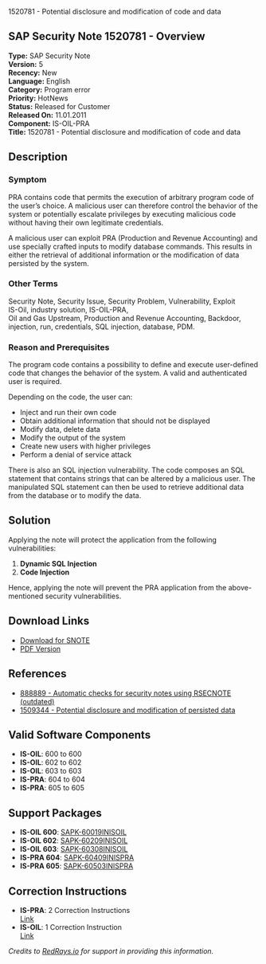 1520781 - Potential disclosure and modification of code and data

## SAP Security Note 1520781 - Overview

**Type:** SAP Security Note  
**Version:** 5  
**Recency:** New  
**Language:** English  
**Category:** Program error  
**Priority:** HotNews  
**Status:** Released for Customer  
**Released On:** 11.01.2011  
**Component:** IS-OIL-PRA  
**Title:** 1520781 - Potential disclosure and modification of code and data  

## Description

### Symptom
PRA contains code that permits the execution of arbitrary program code of the user’s choice. A malicious user can therefore control the behavior of the system or potentially escalate privileges by executing malicious code without having their own legitimate credentials.

A malicious user can exploit PRA (Production and Revenue Accounting) and use specially crafted inputs to modify database commands. This results in either the retrieval of additional information or the modification of data persisted by the system.

### Other Terms
Security Note, Security Issue, Security Problem, Vulnerability, Exploit  
IS-Oil, industry solution, IS-OIL-PRA,  
Oil and Gas Upstream, Production and Revenue Accounting, Backdoor, injection, run, credentials, SQL injection, database, PDM.

### Reason and Prerequisites
The program code contains a possibility to define and execute user-defined code that changes the behavior of the system. A valid and authenticated user is required.

Depending on the code, the user can:
- Inject and run their own code
- Obtain additional information that should not be displayed
- Modify data, delete data
- Modify the output of the system
- Create new users with higher privileges
- Perform a denial of service attack

There is also an SQL injection vulnerability. The code composes an SQL statement that contains strings that can be altered by a malicious user. The manipulated SQL statement can then be used to retrieve additional data from the database or to modify the data.

## Solution
Applying the note will protect the application from the following vulnerabilities:
1. **Dynamic SQL Injection**
2. **Code Injection**

Hence, applying the note will prevent the PRA application from the above-mentioned security vulnerabilities.

## Download Links
- [Download for SNOTE](https://notesdownloads.sap.com/note/0040000009017632017)
- [PDF Version](https://userapps.support.sap.com/sap/support/sfm/notes/print/0001520781?language=en-US&token=60F8E262F285840F71E0E1F2FA09D965)

## References
- [888889 - Automatic checks for security notes using RSECNOTE (outdated)](https://me.sap.com/notes/888889)
- [1509344 - Potential disclosure and modification of persisted data](https://me.sap.com/notes/1509344)

## Valid Software Components
- **IS-OIL**: 600 to 600
- **IS-OIL**: 602 to 602
- **IS-OIL**: 603 to 603
- **IS-PRA**: 604 to 604
- **IS-PRA**: 605 to 605

## Support Packages
- **IS-OIL 600**: [SAPK-60019INISOIL](https://me.sap.com/supportpackage/SAPK-60019INISOIL)
- **IS-OIL 602**: [SAPK-60209INISOIL](https://me.sap.com/supportpackage/SAPK-60209INISOIL)
- **IS-OIL 603**: [SAPK-60308INISOIL](https://me.sap.com/supportpackage/SAPK-60308INISOIL)
- **IS-PRA 604**: [SAPK-60409INISPRA](https://me.sap.com/supportpackage/SAPK-60409INISPRA)
- **IS-PRA 605**: [SAPK-60503INISPRA](https://me.sap.com/supportpackage/SAPK-60503INISPRA)

## Correction Instructions
- **IS-PRA**: 2 Correction Instructions  
  [Link](https://me.sap.com/corrins/0001520781/6572)
- **IS-OIL**: 1 Correction Instruction  
  [Link](https://me.sap.com/corrins/0001520781/11)

*Credits to [RedRays.io](https://redrays.io) for support in providing this information.*